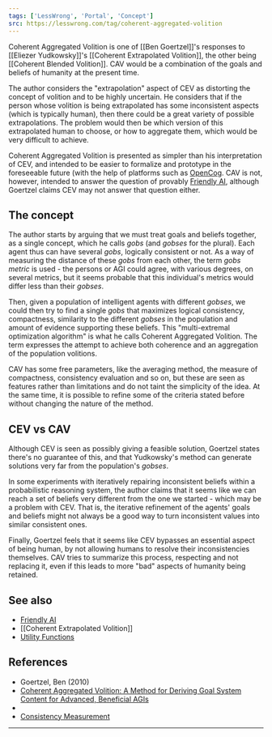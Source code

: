 ```yaml
---
tags: ['LessWrong', 'Portal', 'Concept']
src: https://lesswrong.com/tag/coherent-aggregated-volition
---
```


Coherent Aggregated Volition is one of [[Ben Goertzel]]'s responses to [[Eliezer Yudkowsky]]'s [[Coherent Extrapolated Volition]], the other being [[Coherent Blended Volition]]. CAV would be a combination of the goals and beliefs of humanity at the present time.

The author considers the "extrapolation" aspect of CEV as distorting the concept of volition and to be highly uncertain. He considers that if the person whose volition is being extrapolated has some inconsistent aspects (which is typically human), then there could be a great variety of possible extrapolations. The problem would then be which version of this extrapolated human to choose, or how to aggregate them, which would be very difficult to achieve.

Coherent Aggregated Volition is presented as simpler than his interpretation of CEV, and intended to be easier to formalize and prototype in the foreseeable future (with the help of platforms such as [OpenCog](http://opencog.org). CAV is not, however, intended to answer the question of provably [Friendly AI](https://wiki.lesswrong.com/wiki/Friendly_AI), although Goertzel claims CEV may not answer that question either.

## The concept
The author starts by arguing that we must treat goals and beliefs together, as a single concept, which he calls *gobs* (and *gobses* for the plural). Each agent thus can have several *gobs*, logically consistent or not. As a way of measuring the distance of these *gobs* from each other, the term *gobs metric* is used - the persons or AGI could agree, with various degrees, on several metrics, but it seems probable that this individual's metrics would differ less than their *gobses*.

Then, given a population of intelligent agents with different *gobses*, we could then try to find a single *gobs* that maximizes logical consistency, compactness, similarity to the different *gobses* in the population and amount of evidence supporting these beliefs. This "multi-extremal optimization algorithm" is what he calls Coherent Aggregated Volition. The term expresses the attempt to achieve both coherence and an aggregation of the population volitions.

CAV has some free parameters, like the averaging method, the measure of compactness, consistency evaluation and so on, but these are seen as features rather than limitations and do not taint the simplicity of the idea. At the same time, it is possible to refine some of the criteria stated before without changing the nature of the method.

## CEV vs CAV
Although CEV is seen as possibly giving a feasible solution, Goertzel states there's no guarantee of this, and that Yudkowsky's method can generate solutions very far from the population's *gobses*.

In some experiments with iteratively repairing inconsistent beliefs within a probabilistic reasoning system, the author claims that it seems like we can reach a set of beliefs very different from the one we started - which may be a problem with CEV. That is, the iterative refinement of the agents' goals and beliefs might not always be a good way to turn inconsistent values into similar consistent ones.

Finally, Goertzel feels that it seems like CEV bypasses an essential aspect of being human, by not allowing humans to resolve their inconsistencies themselves. CAV tries to summarize this process, respecting and not replacing it, even if this leads to more "bad" aspects of humanity being retained.

## See also
- [Friendly AI](https://wiki.lesswrong.com/wiki/Friendly_AI)
- [[Coherent Extrapolated Volition]]
- [Utility Functions](https://www.lesswrong.com/tag/utility-functions?showPostCount=true&useTagName=true)

## References
- Goertzel, Ben (2010) 
- [Coherent Aggregated Volition: A Method for Deriving Goal System Content for Advanced, Beneficial AGIs](http://multiverseaccordingtoben.blogspot.com/2010/03/coherent-aggregated-volition-toward.html)
-  
- [Consistency Measurement](http://www.aquar-system.com/catalog/pulp-consistency-measurement-and-control/)



---

